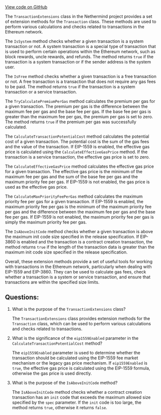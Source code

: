 [View code on GitHub](https://github.com/NethermindEth/nethermind/src/Nethermind/Nethermind.Core/TransactionExtensions.cs)

The `TransactionExtensions` class in the Nethermind project provides a set of extension methods for the `Transaction` class. These methods are used to perform various calculations and checks related to transactions in the Ethereum network.

The `IsSystem` method checks whether a given transaction is a system transaction or not. A system transaction is a special type of transaction that is used to perform certain operations within the Ethereum network, such as block rewards, uncle rewards, and refunds. The method returns `true` if the transaction is a system transaction or if the sender address is the system user.

The `IsFree` method checks whether a given transaction is a free transaction or not. A free transaction is a transaction that does not require any gas fees to be paid. The method returns `true` if the transaction is a system transaction or a service transaction.

The `TryCalculatePremiumPerGas` method calculates the premium per gas for a given transaction. The premium per gas is the difference between the maximum fee per gas and the base fee per gas. If the base fee per gas is greater than the maximum fee per gas, the premium per gas is set to zero. The method returns `true` if the premium per gas was successfully calculated.

The `CalculateTransactionPotentialCost` method calculates the potential cost of a given transaction. The potential cost is the sum of the gas fees and the value of the transaction. If EIP-1559 is enabled, the effective gas price is calculated using the `CalculateEffectiveGasPrice` method. If the transaction is a service transaction, the effective gas price is set to zero.

The `CalculateEffectiveGasPrice` method calculates the effective gas price for a given transaction. The effective gas price is the minimum of the maximum fee per gas and the sum of the base fee per gas and the maximum priority fee per gas. If EIP-1559 is not enabled, the gas price is used as the effective gas price.

The `CalculateMaxPriorityFeePerGas` method calculates the maximum priority fee per gas for a given transaction. If EIP-1559 is enabled, the maximum priority fee per gas is the minimum of the maximum priority fee per gas and the difference between the maximum fee per gas and the base fee per gas. If EIP-1559 is not enabled, the maximum priority fee per gas is simply the maximum priority fee per gas.

The `IsAboveInitCode` method checks whether a given transaction is above the maximum init code size specified in the release specification. If EIP-3860 is enabled and the transaction is a contract creation transaction, the method returns `true` if the length of the transaction data is greater than the maximum init code size specified in the release specification.

Overall, these extension methods provide a set of useful tools for working with transactions in the Ethereum network, particularly when dealing with EIP-1559 and EIP-3860. They can be used to calculate gas fees, check whether a transaction is a system or service transaction, and ensure that transactions are within the specified size limits.
## Questions: 
 1. What is the purpose of the `TransactionExtensions` class?
    
    The `TransactionExtensions` class provides extension methods for the `Transaction` class, which can be used to perform various calculations and checks related to transactions.

2. What is the significance of the `eip1559Enabled` parameter in the `CalculateTransactionPotentialCost` method?
    
    The `eip1559Enabled` parameter is used to determine whether the transaction should be calculated using the EIP-1559 fee market mechanism or the legacy gas price mechanism. If `eip1559Enabled` is `true`, the effective gas price is calculated using the EIP-1559 formula, otherwise the gas price is used directly.

3. What is the purpose of the `IsAboveInitCode` method?
    
    The `IsAboveInitCode` method checks whether a contract creation transaction has an `init` code that exceeds the maximum allowed size specified by the `spec` parameter. If the `init` code is too large, the method returns `true`, otherwise it returns `false`.